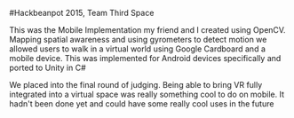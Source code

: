 #Hackbeanpot 2015, Team Third Space

This was the Mobile Implementation my friend and I created using OpenCV. Mapping spatial awareness and using gyrometers to 
detect motion we allowed users to walk in a virtual world using Google Cardboard and a mobile device. This was implemented for 
Android devices specifically and ported to Unity in C# 

We placed into the final round of judging. Being able to bring VR fully integrated into a virtual space was really something cool to do on mobile. It hadn't been done yet and could have some really cool uses in the future
